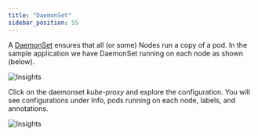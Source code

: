 ```yaml
---
title: "DaemonSet"
sidebar_position: 55
---
```


A [DaemonSet](https://kubernetes.io/docs/concepts/workloads/controllers/daemonset/) ensures that all (or some) Nodes run a copy of a pod. In the sample application we have DaemonSet running on each node as shown (below).

![Insights](/img/resource-view/daemonset.jpg)

Click on the daemonset <i>kube-proxy</i> and explore the configuration. You will see configurations under Info, pods running on each node, labels, and annotations.

![Insights](/img/resource-view/daemonset-detail.jpg)
